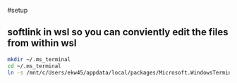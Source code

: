 #setup

## softlink in wsl so you can conviently edit the files from within wsl

```bash
mkdir ~/.ms_terminal
cd ~/.ms_terminal
ln -s /mnt/c/Users/ekw45/appdata/local/packages/Microsoft.WindowsTerminal_8wekyb3d8bbwe/LocalState ~/.ms_terminal
```

